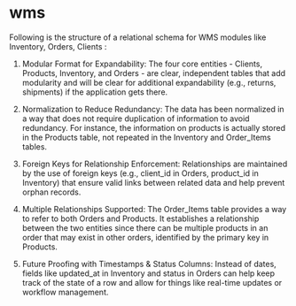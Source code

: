 # wms

Following is the structure of a relational schema for WMS modules like Inventory, Orders, Clients : 

1. Modular Format for Expandability:
The four core entities - Clients, Products, Inventory, and Orders - are clear, independent tables that add modularity and will be clear for additional expandability (e.g., returns, shipments) if the application gets there.

2. Normalization to Reduce Redundancy:
The data has been normalized in a way that does not require duplication of information to avoid redundancy. For instance, the information on products is actually stored in the Products table, not repeated in the Inventory and Order_Items tables.

3. Foreign Keys for Relationship Enforcement:
Relationships are maintained by the use of foreign keys (e.g., client_id in Orders, product_id in Inventory) that ensure valid links between related data and help prevent orphan records.

4. Multiple Relationships Supported:
The Order_Items table provides a way to refer to both Orders and Products. It establishes a relationship between the two entities since there can be multiple products in an order that may exist in other orders, identified by the primary key in Products.

5. Future Proofing with Timestamps & Status Columns:
Instead of dates, fields like updated_at in Inventory and status in Orders can help keep track of the state of a row and allow for things like real-time updates or workflow management.
